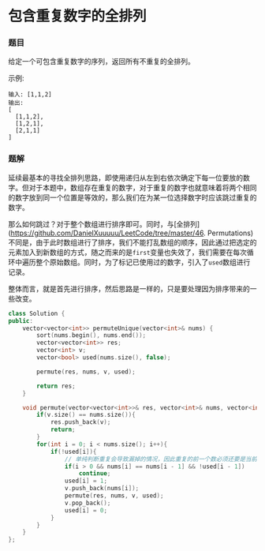 # 包含重复数字的全排列

### 题目

给定一个可包含重复数字的序列，返回所有不重复的全排列。

示例:

```/
输入: [1,1,2]
输出:
[
  [1,1,2],
  [1,2,1],
  [2,1,1]
]
```



### 题解

延续最基本的寻找全排列思路，即使用递归从左到右依次确定下每一位要放的数字。但对于本题中，数组存在重复的数字，对于重复的数字也就意味着将两个相同的数字放到同一个位置是等效的，那么我们在为某一位选择数字时应该跳过重复的数字。

那么如何跳过？对于整个数组进行排序即可。同时，与[全排列](https://github.com/DanielXuuuuu/LeetCode/tree/master/46. Permutations)不同是，由于此时数组进行了排序，我们不能打乱数组的顺序，因此通过把选定的元素加入到新数组的方式，随之而来的是`first`变量也失效了，我们需要在每次循环中遍历整个原始数组。同时，为了标记已使用过的数字，引入了`used`数组进行记录。

整体而言，就是首先进行排序，然后思路是一样的，只是要处理因为排序带来的一些改变。

```c++
class Solution {
public:
    vector<vector<int>> permuteUnique(vector<int>& nums) {
        sort(nums.begin(), nums.end());
        vector<vector<int>> res;
        vector<int> v;
        vector<bool> used(nums.size(), false);

        permute(res, nums, v, used);

        return res;
    }

    void permute(vector<vector<int>>& res, vector<int>& nums, vector<int>& v, vector<bool> used){
        if(v.size() == nums.size()){
            res.push_back(v);
            return;
        }
        for(int i = 0; i < nums.size(); i++){
            if(!used[i]){
                // 单纯判断重复会导致漏掉的情况，因此重复的前一个数必须还要是当前未被排序的
                if(i > 0 && nums[i] == nums[i - 1] && !used[i - 1])
                    continue;
                used[i] = 1;
                v.push_back(nums[i]);
                permute(res, nums, v, used);
                v.pop_back();
                used[i] = 0;
            }
        }
    }
};
```



